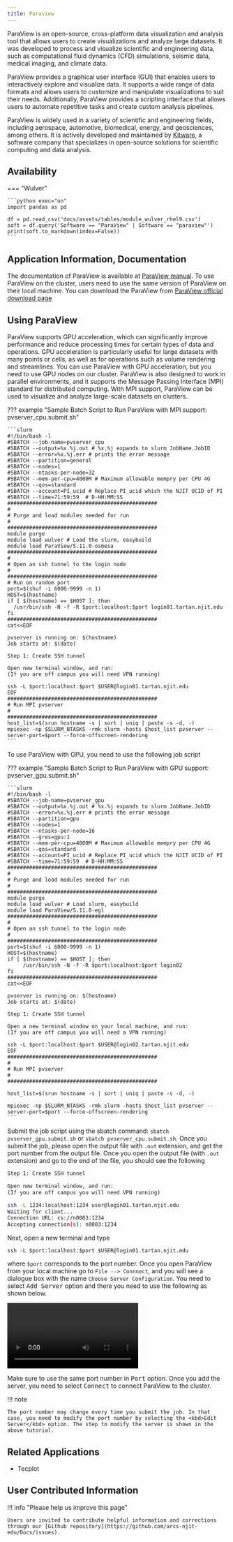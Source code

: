 ```yaml
---
title: Paraview
---
```

ParaView is an open-source, cross-platform data visualization and analysis tool that allows users to create visualizations and analyze large datasets. It was developed to process and visualize scientific and engineering data, such as computational fluid dynamics (CFD) simulations, seismic data, medical imaging, and climate data.

ParaView provides a graphical user interface (GUI) that enables users to interactively explore and visualize data. It supports a wide range of data formats and allows users to customize and manipulate visualizations to suit their needs. Additionally, ParaView provides a scripting interface that allows users to automate repetitive tasks and create custom analysis pipelines.

ParaView is widely used in a variety of scientific and engineering fields, including aerospace, automotive, biomedical, energy, and geosciences, among others. It is actively developed and maintained by [Kitware](https://www.kitware.com), a software company that specializes in open-source solutions for scientific computing and data analysis.

## Availability

=== "Wulver"

    ```python exec="on"
    import pandas as pd
    
    df = pd.read_csv('docs/assets/tables/module_wulver_rhel9.csv')
    soft = df.query('Software == "ParaView" | Software == "paraview"')
    print(soft.to_markdown(index=False))
    ```

## Application Information, Documentation
The documentation of ParaView is available at [ParaView manual](https://docs.paraview.org/en/latest/index.html). To use ParaView on the cluster, users need to use the same version of ParaView on their local machine. You can download the ParaView from [ParaView official download page](https://www.paraview.org/download)

## Using ParaView
ParaView supports GPU acceleration, which can significantly improve performance and reduce processing times for certain types of data and operations. GPU acceleration is particularly useful for large datasets with many points or cells, as well as for operations such as volume rendering and streamlines.
You can use ParaView with GPU acceleration, but you need to use GPU nodes on our cluster. ParaView is also designed to work in parallel environments, and it supports the Message Passing Interface (MPI) standard for distributed computing. With MPI support, ParaView can be used to visualize and analyze large-scale datasets on clusters. 

??? example "Sample Batch Script to Run ParaView with MPI support: pvserver_cpu.submit.sh"

    
       
    ```slurm
    #!/bin/bash -l
    #SBATCH --job-name=pvserver_cpu
    #SBATCH --output=%x.%j.out # %x.%j expands to slurm JobName.JobID
    #SBATCH --error=%x.%j.err # prints the error message
    #SBATCH --partition=general
    #SBATCH --nodes=1
    #SBATCH --ntasks-per-node=32
    #SBATCH --mem-per-cpu=4000M # Maximum allowable mempry per CPU 4G
    #SBATCH --qos=standard
    #SBATCH --account=PI_ucid # Replace PI_ucid which the NJIT UCID of PI
    #SBATCH --time=71:59:59  # D-HH:MM:SS
    ################################################
    #
    # Purge and load modules needed for run
    #
    ################################################
    module purge
    module load wulver # Load the slurm, easybuild 
    module load ParaView/5.11.0-osmesa 
    ################################################
    #
    # Open an ssh tunnel to the login node
    #
    ################################################
    # Run on random port
    port=$(shuf -i 6000-9999 -n 1)
    HOST=$(hostname)
    if [ $(hostname) == $HOST ]; then
      /usr/bin/ssh -N -f -R $port:localhost:$port login01.tartan.njit.edu
    fi
    ################################################
    cat<<EOF
    
    pvserver is running on: $(hostname)
    Job starts at: $(date)
    
    Step 1: Create SSH tunnel
    
    Open new terminal window, and run:
    (If you are off campus you will need VPN running)
    
    ssh -L $port:localhost:$port $USER@login01.tartan.njit.edu
    EOF
    ################################################
    # Run MPI pvserver
    #
    ################################################
    host_list=$(srun hostname -s | sort | uniq | paste -s -d, -)
    mpiexec -np $SLURM_NTASKS -rmk slurm -hosts $host_list pvserver --server-port=$port --force-offscreen-rendering
    ```
To use ParaView with GPU, you need to use the following job script

??? example "Sample Batch Script to Run ParaView with GPU support: pvserver_gpu.submit.sh"

    ```slurm
    #!/bin/bash -l
    #SBATCH --job-name=pvserver_gpu
    #SBATCH --output=%x.%j.out # %x.%j expands to slurm JobName.JobID
    #SBATCH --error=%x.%j.err # prints the error message
    #SBATCH --partition=gpu
    #SBATCH --nodes=1
    #SBATCH --ntasks-per-node=16
    #SBATCH --gres=gpu:1
    #SBATCH --mem-per-cpu=4000M # Maximum allowable mempry per CPU 4G
    #SBATCH --qos=standard
    #SBATCH --account=PI_ucid # Replace PI_ucid which the NJIT UCID of PI
    #SBATCH --time=71:59:59  # D-HH:MM:SS
    ################################################
    #
    # Purge and load modules needed for run
    #
    ################################################
    module purge
    module load wulver # Load slurm, easybuild
    module load ParaView/5.11.0-egl
    ################################################
    #
    # Open an ssh tunnel to the login node
    #
    ################################################
    port=$(shuf -i 6000-9999 -n 1)
    HOST=$(hostname)
    if [ $(hostname) == $HOST ]; then
         /usr/bin/ssh -N -f -R $port:localhost:$port login02
    fi
    ################################################
    cat<<EOF
    
    pvserver is running on: $(hostname)
    Job starts at: $(date)
    
    Step 1: Create SSH tunnel
    
    Open a new terminal window on your local machine, and run:
    (If you are off campus you will need a VPN running)
    
    ssh -L $port:localhost:$port $USER@login02.tartan.njit.edu
    EOF
    ################################################
    #
    # Run MPI pvserver
    #
    ################################################
    
    host_list=$(srun hostname -s | sort | uniq | paste -s -d, -)
    
    mpiexec -np $SLURM_NTASKS -rmk slurm -hosts $host_list pvserver --server-port=$port --force-offscreen-rendering
    ```

Submit the job script using the sbatch command: `sbatch pvserver_gpu.submit.sh` or `sbatch pvserver_cpu.submit.sh`.
Once you submit the job, please open the output file with `.out` extension, and get the port number from the output file. Once you open the output file (with `.out` extension) and go to the end of the file, you should see the following 

    
```bash
Step 1: Create SSH tunnel

Open new terminal window, and run:
(If you are off campus you will need VPN running)

ssh -L 1234:localhost:1234 user@login01.tartan.njit.edu
Waiting for client...
Connection URL: cs://n0003:1234
Accepting connection(s): n0003:1234
```

Next, open a new terminal and type
    
`ssh -L $port:localhost:$port $USER@login01.tartan.njit.edu`

where `$port` corresponds to the port number.
Once you open ParaView from your local machine go to `File --> Connnect`, and you will see a dialogue box with the name `Choose Server Configuration`. You need to select <kbd>Add Server</kbd> option and there you need to use the following as shown below.

<video src="../../../assets/images/ParaView-add-connection.mp4" controls>
  Your browser does not support the video tag.
</video>

Make sure to use the same port number in <kbd>Port</kbd> option.
Once you add the server, you need to select <kbd>Connect</kbd> to connect ParaView to the cluster.

!!! note

    The port number may change every time you submit the job. In that case, you need to modify the port number by selecting the <kbd>Edit Server</kbd> option. The step to modify the server is shown in the above tutorial.

## Related Applications

* Tecplot

## User Contributed Information

!!! info "Please help us improve this page"
    
    Users are invited to contribute helpful information and corrections through our [Github repository](https://github.com/arcs-njit-edu/Docs/issues).

